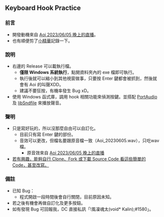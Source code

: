 ## Keyboard Hook Practice

### 前言
- 開發動機來自 [Aoi 2023/06/05 晚上的直播](https://www.youtube.com/watch?v=9eAVmmSTD58&t=7585s)。
- 也有順便剪了[小精華](https://youtu.be/WPq07hRVdo8)記錄一下。

### 說明
- 右邊的 Release 可以載執行檔。
  - **僅限 Windows 系統執行**，點開資料夾內的 exe 檔即可執行。
  - 執行後就可以縮小到其他視窗做事，只要按 Enter 鍵都會被抓到，然後就會有 Aoi 的叫聲XDD。
  - 建議不要狂按，有機率發生 Bug xD。
- 使用 Windows 函式庫，調用 hook 相關功能來偵測按鍵。並搭配 [PortAudio](https://github.com/PortAudio/portaudio) 及 [libSndfile](https://github.com/libsndfile/libsndfile) 來播放聲音。

### 聲明
- 只是寫好玩的，所以沒那麼自由可以自訂化。
  - 目前只有寫 Enter 鍵的部份。
  - 音效可以更改，但檔名要跟原音檔一致（Aoi_20230605.wav），只吃wav檔。
    - 原音效來自 [Aoi 2023/06/05 晚上的直播](https://www.youtube.com/watch?v=9eAVmmSTD58&t=7618s)
- <u>若有興趣，能夠自行 Clone、Fork 或下載 Source Code 看這些簡單的 Code，甚至改寫。</u>

### 備註
- 已知 Bug：
  - 程式開啟一段時間後會自行關閉，目前原因未知。 
- 若之後有機會再做自訂化及更多按鈕。
- 如有發現 Bug 可回報我，DC 直接私訊「!風凜魂太(void* Kalin);#1580」。
